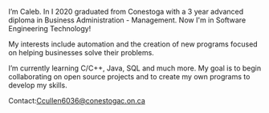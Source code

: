  I’m Caleb. In I 2020 graduated from Conestoga with a 3 year advanced diploma in Business Administration - Management.
 Now I'm in Software Engineering Technology!
 
My interests include automation and the creation of new programs focused on helping businesses solve their problems.
 
 I’m currently learning C/C++, Java, SQL and much more. My goal is to begin collaborating on open source projects and to create my own programs to develop my skills.
 
 Contact:Ccullen6036@conestogac.on.ca


